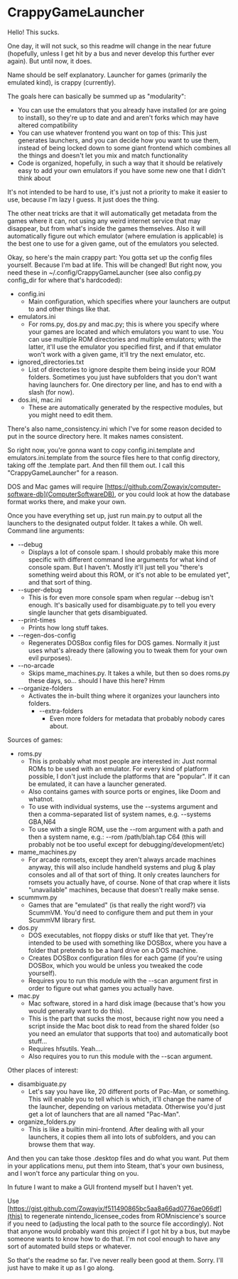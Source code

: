 # CrappyGameLauncher

Hello! This sucks.

One day, it will not suck, so this readme will change in the near future (hopefully, unless I get hit by a bus and never develop this further ever again). But until now, it does.

Name should be self explanatory. Launcher for games (primarily the emulated kind), is crappy (currently).

The goals here can basically be summed up as "modularity":  
- You can use the emulators that you already have installed (or are going to install), so they're up to date and and aren't forks which may have altered compatibility
- You can use whatever frontend you want on top of this: This just generates launchers, and you can decide how you want to use them, instead of being locked down to some giant frontend which combines all the things and doesn't let you mix and match functionality
- Code is organized, hopefully, in such a way that it should be relatively easy to add your own emulators if you have some new one that I didn't think about

It's not intended to be hard to use, it's just not a priority to make it easier to use, because I'm lazy I guess. It just does the thing.

The other neat tricks are that it will automatically get metadata from the games where it can, not using any weird internet service that may disappear, but from what's inside the games themselves. Also it will automatically figure out which emulator (where emulation is applicable) is the best one to use for a given game, out of the emulators you selected.

Okay, so here's the main crappy part: You gotta set up the config files yourself. Because I'm bad at life. This will be changed! But right now, you need these in ~/.config/CrappyGameLauncher (see also config.py config_dir for where that's hardcoded):
- config.ini
  - Main configuration, which specifies where your launchers are output to and other things like that.
- emulators.ini
  - For roms.py, dos.py and mac.py; this is where you specify where your games are located and which emulators you want to use. You can use multiple ROM directories and multiple emulators; with the latter, it'll use the emulator you specified first, and if that emulator won't work with a given game, it'll try the next emulator, etc.
- ignored_directories.txt
  - List of directories to ignore despite them being inside your ROM folders. Sometimes you just have subfolders that you don't want having launchers for. One directory per line, and has to end with a slash (for now).
- dos.ini, mac.ini
  - These are automatically generated by the respective modules, but you might need to edit them.

There's also name_consistency.ini which I've for some reason decided to put in the source directory here. It makes names consistent.

So right now, you're gonna want to copy config.ini.template and emulators.ini.template from the source files here to that config directory, taking off the .template part. And then fill them out. I call this "CrappyGameLauncher" for a reason.

DOS and Mac games will require [https://github.com/Zowayix/computer-software-db](ComputerSoftwareDB), or you could look at how the database format works there, and make your own.

Once you have everything set up, just run main.py to output all the launchers to the designated output folder. It takes a while. Oh well.  
Command line arguments:  
- --debug
  - Displays a lot of console spam. I should probably make this more specific with different command line arguments for what kind of console spam. But I haven't. Mostly it'll just tell you "there's something weird about this ROM, or it's not able to be emulated yet", and that sort of thing.
- --super-debug
  - This is for even more console spam when regular --debug isn't enough. It's basically used for disambiguate.py to tell you every single launcher that gets disambiguated.
- --print-times
  - Prints how long stuff takes.
- --regen-dos-config
  - Regenerates DOSBox config files for DOS games. Normally it just uses what's already there (allowing you to tweak them for your own evil purposes).
- --no-arcade
  - Skips mame_machines.py. It takes a while, but then so does roms.py these days, so... should I have this here? Hmm
- --organize-folders
  - Activates the in-built thing where it organizes your launchers into folders.
	- --extra-folders
	  - Even more folders for metadata that probably nobody cares about.

Sources of games:  
- roms.py
  - This is probably what most people are interested in: Just normal ROMs to be used with an emulator. For every kind of platform possible, I don't just include the platforms that are "popular". If it can be emulated, it can have a launcher generated.
  - Also contains games with source ports or engines, like Doom and whatnot.
  - To use with individual systems, use the --systems argument and then a comma-separated list of system names, e.g. --systems GBA,N64
  - To use with a single ROM, use the --rom argument with a path and then a system name, e.g.: --rom /path/blah.tap C64 (this will probably not be too useful except for debugging/development/etc)
- mame_machines.py
  - For arcade romsets, except they aren't always arcade machines anyway, this will also include handheld systems and plug & play consoles and all of that sort of thing. It only creates launchers for romsets you actually have, of course. None of that crap where it lists "unavailable" machines, because that doesn't really make sense.
- scummvm.py
  - Games that are "emulated" (is that really the right word?) via ScummVM. You'd need to configure them and put them in your ScummVM library first.
- dos.py
  - DOS executables, not floppy disks or stuff like that yet. They're intended to be used with something like DOSBox, where you have a folder that pretends to be a hard drive on a DOS machine.
  - Creates DOSBox configuration files for each game (if you're using DOSBox, which you would be unless you tweaked the code yourself).
  - Requires you to run this module with the --scan argument first in order to figure out what games you actually have.
- mac.py
  - Mac software, stored in a hard disk image (because that's how you would generally want to do this). 
  - This is the part that sucks the most, because right now you need a script inside the Mac boot disk to read from the shared folder (so you need an emulator that supports that too) and automatically boot stuff...
  - Requires hfsutils. Yeah....
  - Also requires you to run this module with the --scan argument.

Other places of interest:  
- disambiguate.py
  - Let's say you have like, 20 different ports of Pac-Man, or something. This will enable you to tell which is which, it'll change the name of the launcher, depending on various metadata. Otherwise you'd just get a lot of launchers that are all named "Pac-Man".
- organize_folders.py
  - This is like a builtin mini-frontend. After dealing with all your launchers, it copies them all into lots of subfolders, and you can browse them that way.

And then you can take those .desktop files and do what you want. Put them in your applications menu, put them into Steam, that's your own business, and I won't force any particular thing on you.

In future I want to make a GUI frontend myself but I haven't yet.

Use [https://gist.github.com/Zowayix/f511490865bc5aa8a66ad0776ae066df](this) to regenerate nintendo_licensee_codes from ROMniscience's source if you need to (adjusting the local path to the source file accordingly). Not that anyone would probably want this project if I got hit by a bus, but maybe someone wants to know how to do that. I'm not cool enough to have any sort of automated build steps or whatever.

So that's the readme so far. I've never really been good at them. Sorry. I'll just have to make it up as I go along.